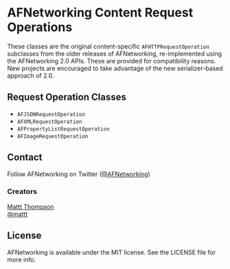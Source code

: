 # AFNetworking Content Request Operations

These classes are the original content-specific `AFHTTPRequestOperation` subclasses from the older releases of AFNetworking, re-implemented using the AFNetworking 2.0 APIs. These are provided for compatibility reasons. New projects are encouraged to take advantage of the new serializer-based approach of 2.0.

## Request Operation Classes

- `AFJSONRequestOperation`
- `AFXMLRequestOperation`
- `AFPropertyListRequestOperation`
- `AFImageRequestOperation`

## Contact

Follow AFNetworking on Twitter ([@AFNetworking](https://twitter.com/AFNetworking))

### Creators

[Mattt Thompson](http://github.com/mattt)  
[@mattt](https://twitter.com/mattt)

## License

AFNetworking is available under the MIT license. See the LICENSE file for more info.

